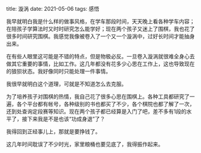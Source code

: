 title: 漩涡
date: 2021-05-06
tags: 感悟

我早就明白我是什么样的做事风格，在学车那段时间，天天晚上看各种学车内容；在陪孩子学算法时又时时研究怎么能学好；现在两个孩子又迷上了围棋，我也花了很多时间研究围棋。我感觉我像被卷入了一个又一个漩涡中，过好长时间才能抽身出来。

在有些人眼里这可能是不错的特点，但是物极必反。一旦卷入漩涡就很难全身心去做其它重要的事情，比如工作。这几年都没有花多少心思在工作上，这也导致现在的狼狈状态。我好像同时只能处理一件事情。

我很早就明白这个道理，可就是不知道怎么去克服。

为了培养孩子对围棋的热情，我自己花了很多心思在围棋上。各种工具都研究了一遍，各个平台都有帐号，各种级别的书也都买了不少，各个棋院也都了解了一次，还到处查询定段赛等知识。现在两个孩子都已经算是入门了吧，差不多有1段的水平了，接下来我是不是也该“功成身退”了？

我得回到正经事儿上，那就是要挣钱了。

这几年时间耽误了不少时光，家里粮桶也要见底了，我得振作起来。
